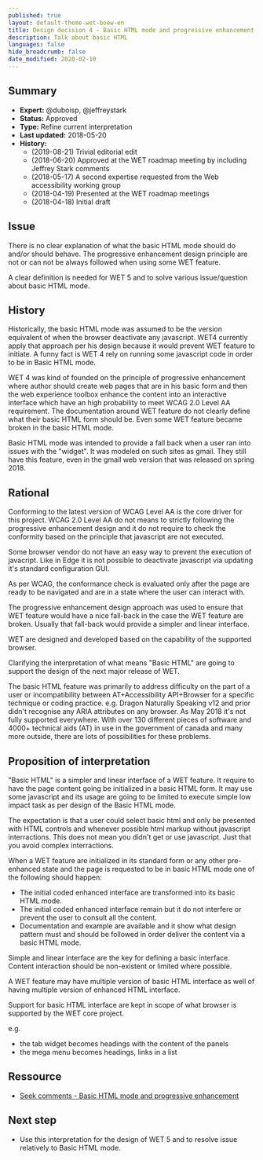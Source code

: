 ```yaml
---
published: true
layout: default-theme-wet-boew-en
title: Design decision 4 - Basic HTML mode and progressive enhancement
description: Talk about basic HTML
languages: false
hide_breadcrumb: false
date_modified: 2020-02-10
---
```


## Summary

* **Expert:** @duboisp, @jeffreystark
* **Status:** Approved
* **Type:** Refine current interpretation
* **Last updated:** 2018-05-20
* **History:**
	* (2019-08-21) Trivial editorial edit
	* (2018-06-20) Approved at the WET roadmap meeting by including Jeffrey Stark comments
	* (2018-05-17) A second expertise requested from the Web accessibility working group
	* (2018-04-19) Presented at the WET roadmap meetings
	* (2018-04-18) Initial draft

## Issue

There is no clear explanation of what the basic HTML mode should do and/or should behave. The progressive enhancement design principle are not or can not be always followed when using some WET feature.

A clear definition is needed for WET 5 and to solve various issue/question about basic HTML mode.

## History

Historically, the basic HTML mode was assumed to be the version equivalent of when the browser deactivate any javascript. WET4 currently apply that approach per his design because it would prevent WET feature to initiate. A funny fact is WET 4 rely on running some javascript code in order to be in Basic HTML mode.

WET 4 was kind of founded on the principle of progressive enhancement where author should create web pages that are in his basic form and then the web experience toolbox enhance the content into an interactive interface which have an high probability to meet WCAG 2.0 Level AA requirement. The documentation around WET feature do not clearly define what their basic HTML form should be. Even some WET feature became broken in the basic HTML mode.

Basic HTML mode was intended to provide a fall back when a user ran into issues with the "widget". It was modeled on such sites as gmail. They still have this feature, even in the gmail web version that was released on spring 2018.

## Rational

Conforming to the latest version of WCAG Level AA is the core driver for this project. WCAG 2.0 Level AA do not means to strictly following the progressive enhancement design and it do not require to check the conformity based on the principle that javascript are not executed.

Some browser vendor do not have an easy way to prevent the execution of javacript. Like in Edge it is not possible to deactivate javascript via updating it's standard configuration GUI.

As per WCAG, the conformance check is evaluated only after the page are ready to be navigated and are in a state where the user can interact with.

The progressive enhancement design approach was used to ensure that WET feature would have a nice fall-back in the case the WET feature are broken. Usually that fall-back would provide a simpler and linear interface.

WET are designed and developed based on the capability of the supported browser.

Clarifying the interpretation of what means "Basic HTML" are going to support the design of the next major release of WET.

The basic HTML feature was primarily to address difficulty on the part of a user or incompatibility between AT+Accessibility API+Browser for a specific technique or coding practice. e.g. Dragon Naturally Speaking v12 and prior didn't recognise any ARIA attributes on any browser. As May 2018 it's not fully supported everywhere. With over 130 different pieces of software and 4000+ technical aids (AT) in use in the government of canada and many more outside, there are lots of possibilities for these problems.

## Proposition of interpretation

"Basic HTML" is a simpler and linear interface of a WET feature. It require to have the page content going be initialized in a basic HTML form. It may use some javascript and its usage are going to be limited to execute simple low impact task as per design of the Basic HTML mode.

The expectation is that a user could select basic html and only be presented with HTML controls and whenever possible html markup without javascript interractions. This does not mean you didn't get or use javascript. Just that you avoid complex interractions.

When a WET feature are initialized in its standard form or any other pre-enhanced state and the page is requested to be in basic HTML mode one of the following should happen:
* The initial coded enhanced interface are transformed into its basic HTML mode.
* The initial coded enhanced interface remain but it do not interfere or prevent the user to consult all the content.
* Documentation and example are available and it show what design pattern must and should be followed in order deliver the content via a basic HTML mode.

Simple and linear interface are the key for defining a basic interface. Content interaction should be non-existent or limited where possible.

A WET feature may have multiple version of basic HTML interface as well of having multiple version of enhanced HTML interface.

Support for basic HTML interface are kept in scope of what browser is supported by the WET core project.

e.g.
* the tab widget becomes headings with the content of the panels
* the mega menu becomes headings, links in a list

## Ressource

* [Seek comments - Basic HTML mode and progressive enhancement](https://github.com/wet-boew/wet-boew/issues/8357)

## Next step

* Use this interpretation for the design of WET 5 and to resolve issue relatively to Basic HTML mode.
